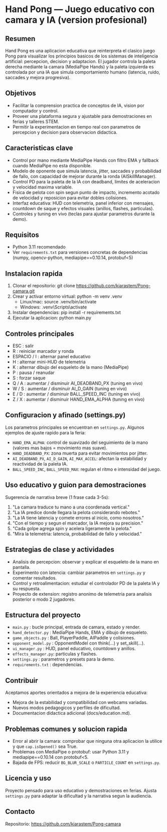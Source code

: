 # Hand Pong — Juego educativo con camara y IA (version profesional)

Resumen
-------
Hand Pong es una aplicacion educativa que reinterpreta el clasico juego Pong para visualizar los principios basicos de los sistemas de inteligencia artificial: percepcion, decision y adaptacion. El jugador controla la paleta derecha mediante la camara (MediaPipe Hands) y la paleta izquierda es controlada por una IA que simula comportamiento humano (latencia, ruido, saccades y mejora progresiva).

Objetivos
---------
- Facilitar la comprension practica de conceptos de IA, vision por computador y control.
- Proveer una plataforma segura y ajustable para demostraciones en ferias y talleres STEM.
- Permitir la experimentacion en tiempo real con parametros de percepcion y decision para observacion didactica.

Caracteristicas clave
---------------------
- Control por mano mediante MediaPipe Hands con filtro EMA y fallback cuando MediaPipe no esta disponible.
- Modelo de oponente que simula latencia, jitter, saccades y probabilidad de fallo, con capacidad de mejorar durante la ronda (AISkillManager).
- Control PD para la paleta de la IA con deadband, limites de aceleracion y velocidad maxima variable.
- Fisica de pelota con spin segun punto de impacto, incremento acotado de velocidad y reposicion para evitar dobles colisiones.
- Interfaz educativa: HUD con telemetria, panel inferior con mensajes, countdown de saque y efectos visuales (anillos, flashes, particulas).
- Controles y tuning en vivo (teclas para ajustar parametros durante la demo).

Requisitos
----------
- Python 3.11 recomendado
- Ver `requirements.txt` para versiones concretas de dependencias (numpy, opencv-python, mediapipe==0.10.14, protobuf<5)

Instalacion rapida
------------------
1. Clonar el repositorio:
   git clone https://github.com/kiarastem/Pong-camara.git
2. Crear y activar entorno virtual:
   python -m venv .venv
   - Linux/mac: source .venv/bin/activate
   - Windows: .venv\Scripts\activate
3. Instalar dependencias:
   pip install -r requirements.txt
4. Ejecutar la aplicacion:
   python main.py

Controles principales
---------------------
- ESC : salir
- R   : reiniciar marcador y ronda
- ESPACIO / I : alternar panel educativo
- H   : alternar mini-HUD de telemetria
- K   : alternar dibujo del esqueleto de la mano (MediaPipe)
- P   : pausa / reanudar
- S   : forzar saque
- Q / A : aumentar / disminuir AI_DEADBAND_PX (tuning en vivo)
- W / S : aumentar / disminuir AI_D_GAIN (tuning en vivo)
- E / D : aumentar / disminuir BALL_SPEED_INC (tuning en vivo)
- Z / X : aumentar / disminuir HAND_EMA_ALPHA (tuning en vivo)

Configuracion y afinado (settings.py)
------------------------------------
Los parametros principales se encuentran en `settings.py`. Algunos ejemplos de ajuste rapido para la feria:
- `HAND_EMA_ALPHA`: control de suavizado del seguimiento de la mano (valores mas bajos = movimiento mas suave).
- `HAND_DEADBAND_PX`: zona muerta para evitar movimientos por jitter.
- `AI_DEADBAND_PX`, `AI_D_GAIN`, `AI_MAX_ACCEL`: afectan la estabilidad y reactividad de la paleta IA.
- `BALL_SPEED_INC`, `BALL_SPEED_MAX`: regulan el ritmo e intensidad del juego.

Uso educativo y guion para demostraciones
----------------------------------------
Sugerencia de narrativa breve (1 frase cada 3-5s):
1. "La camara traduce tu mano a una coordenada vertical."
2. "La IA predice donde llegara la pelota considerando rebotes."
3. "La IA tiene latencia y comete errores al inicio, como nosotros."
4. "Con el tiempo y segun el marcador, la IA mejora su precision."
5. "Cada golpe agrega spin y acelera ligeramente la pelota."
6. "Mira la telemetria: latencia, probabilidad de fallo y velocidad."

Estrategias de clase y actividades
---------------------------------
- Analisis de percepcion: observar y explicar el esqueleto de la mano en pantalla.
- Experimento con latencia: cambiar parametros en `settings.py` y comentar resultados.
- Control y retroalimentacion: estudiar el controlador PD de la paleta IA y su respuesta.
- Proyecto de extension: registro anonimo de telemetria para analisis posterior o modo 2 jugadores.

Estructura del proyecto
-----------------------
- `main.py`           : bucle principal, entrada de camara, estado y render.
- `hand_detector.py`  : MediaPipe Hands, EMA y dibujo de esqueleto.
- `game_objects.py`   : Ball, PlayerPaddle, AIPaddle y colisiones.
- `opponent_model.py` : OpponentModel con think(...) y set_skill(...).
- `ui_manager.py`     : HUD, panel educativo, countdown y anillos.
- `effects_manager.py`: particulas y flashes.
- `settings.py`       : parametros y presets para la demo.
- `requirements.txt`  : dependencias.

Contribuir
----------
Aceptamos aportes orientados a mejora de la experiencia educativa:
- Mejora de la estabilidad y compatibilidad con webcams variadas.
- Nuevos modos pedagogicos y perfiles de dificultad.
- Documentacion didactica adicional (docs/education.md).

Problemas comunes y solucion rapida
---------------------------------
- Error al abrir la camara: comprobar que ninguna otra aplicacion la utilice y que `cap.isOpened()` sea True.
- Problemas con MediaPipe o protobuf: usar Python 3.11 y mediapipe==0.10.14 con protobuf<5.
- Bajada de FPS: reducir `BG_BLUR_SCALE` o `PARTICLE_COUNT` en `settings.py`.

Licencia y uso
--------------
Proyecto pensado para uso educativo y demostraciones en ferias. Ajusta `settings.py` para adaptar la dificultad y la narrativa segun la audiencia.

Contacto
--------
Repositorio: https://github.com/kiarastem/Pong-camara
